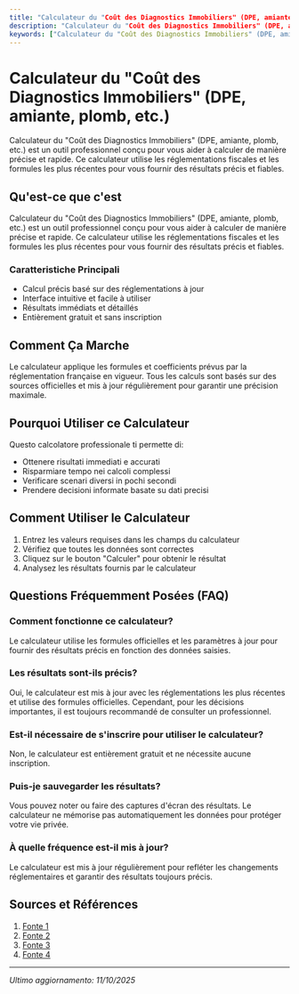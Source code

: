 ```yaml
---
title: "Calculateur du "Coût des Diagnostics Immobiliers" (DPE, amiante, plomb, etc.)"
description: "Calculateur du "Coût des Diagnostics Immobiliers" (DPE, amiante, plomb, etc.) est un outil professionnel conçu pour vous aider à calculer de manière précise et rapide. Ce calculateur utilise les réglementations fiscales et les formules les plus récentes pour vous fournir des résultats précis et fiables."
keywords: ["Calculateur du "Coût des Diagnostics Immobiliers" (DPE, amiante, plomb, etc.)", "calcolatore", "calcolo online"]
---
```


# Calculateur du "Coût des Diagnostics Immobiliers" (DPE, amiante, plomb, etc.)

Calculateur du "Coût des Diagnostics Immobiliers" (DPE, amiante, plomb, etc.) est un outil professionnel conçu pour vous aider à calculer de manière précise et rapide. Ce calculateur utilise les réglementations fiscales et les formules les plus récentes pour vous fournir des résultats précis et fiables.

## Qu'est-ce que c'est

Calculateur du "Coût des Diagnostics Immobiliers" (DPE, amiante, plomb, etc.) est un outil professionnel conçu pour vous aider à calculer de manière précise et rapide. Ce calculateur utilise les réglementations fiscales et les formules les plus récentes pour vous fournir des résultats précis et fiables.

### Caratteristiche Principali

- Calcul précis basé sur des réglementations à jour
- Interface intuitive et facile à utiliser
- Résultats immédiats et détaillés
- Entièrement gratuit et sans inscription

## Comment Ça Marche

Le calculateur applique les formules et coefficients prévus par la réglementation française en vigueur. Tous les calculs sont basés sur des sources officielles et mis à jour régulièrement pour garantir une précision maximale.

## Pourquoi Utiliser ce Calculateur

Questo calcolatore professionale ti permette di:

- Ottenere risultati immediati e accurati
- Risparmiare tempo nei calcoli complessi
- Verificare scenari diversi in pochi secondi
- Prendere decisioni informate basate su dati precisi

## Comment Utiliser le Calculateur

1. Entrez les valeurs requises dans les champs du calculateur
2. Vérifiez que toutes les données sont correctes
3. Cliquez sur le bouton "Calculer" pour obtenir le résultat
4. Analysez les résultats fournis par le calculateur

## Questions Fréquemment Posées (FAQ)

### Comment fonctionne ce calculateur?

Le calculateur utilise les formules officielles et les paramètres à jour pour fournir des résultats précis en fonction des données saisies.

### Les résultats sont-ils précis?

Oui, le calculateur est mis à jour avec les réglementations les plus récentes et utilise des formules officielles. Cependant, pour les décisions importantes, il est toujours recommandé de consulter un professionnel.

### Est-il nécessaire de s'inscrire pour utiliser le calculateur?

Non, le calculateur est entièrement gratuit et ne nécessite aucune inscription.

### Puis-je sauvegarder les résultats?

Vous pouvez noter ou faire des captures d'écran des résultats. Le calculateur ne mémorise pas automatiquement les données pour protéger votre vie privée.

### À quelle fréquence est-il mis à jour?

Le calculateur est mis à jour régulièrement pour refléter les changements réglementaires et garantir des résultats toujours précis.

## Sources et Références

1. [Fonte 1](https://www.pylaparis.fr/articles/cout-diagnostics-immobiliers)
2. [Fonte 2](https://www.diagnosticsdelimmobilier.com/quel-est-le-prix-moyen-pour-un-diagnostic-immobilier/)
3. [Fonte 3](https://www.pap.fr/vendeur/diagnostics-immobiliers/la-validite-des-diagnostics-immobiliers-en-vente/a19878)
4. [Fonte 4](https://www.immobilier-danger.com/Les-diagnostics-obligatoires-pour-622.html)

---

*Ultimo aggiornamento: 11/10/2025*
